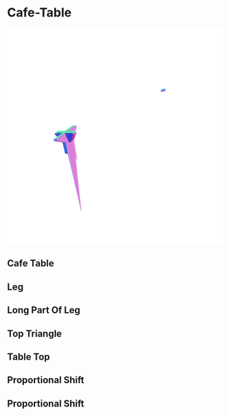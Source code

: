 # Cafe-Table

![](/project.svg)

## Cafe Table


## Leg


## Long Part Of Leg


## Top Triangle


## Table Top


## Proportional Shift


## Proportional Shift


